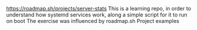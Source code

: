 https://roadmap.sh/projects/server-stats
This is a learning repo, in order to understand how systemd services work, along a simple script for it to run on boot 
The exercise was influenced by roadmap.sh Project examples

